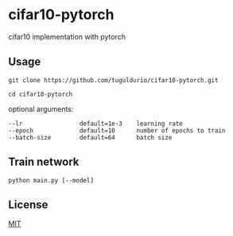 # cifar10-pytorch
cifar10 implementation with pytorch

## Usage
```
git clone https://github.com/tuguldurio/cifar10-pytorch.git

cd cifar10-pytorch
```
optional arguments:
```
--lr                default=1e-3    learning rate
--epoch             default=10      number of epochs to train
--batch-size        default=64      batch size
```

## Train network
```
python main.py [--model]
```


## License
[MIT](https://choosealicense.com/licenses/mit/)